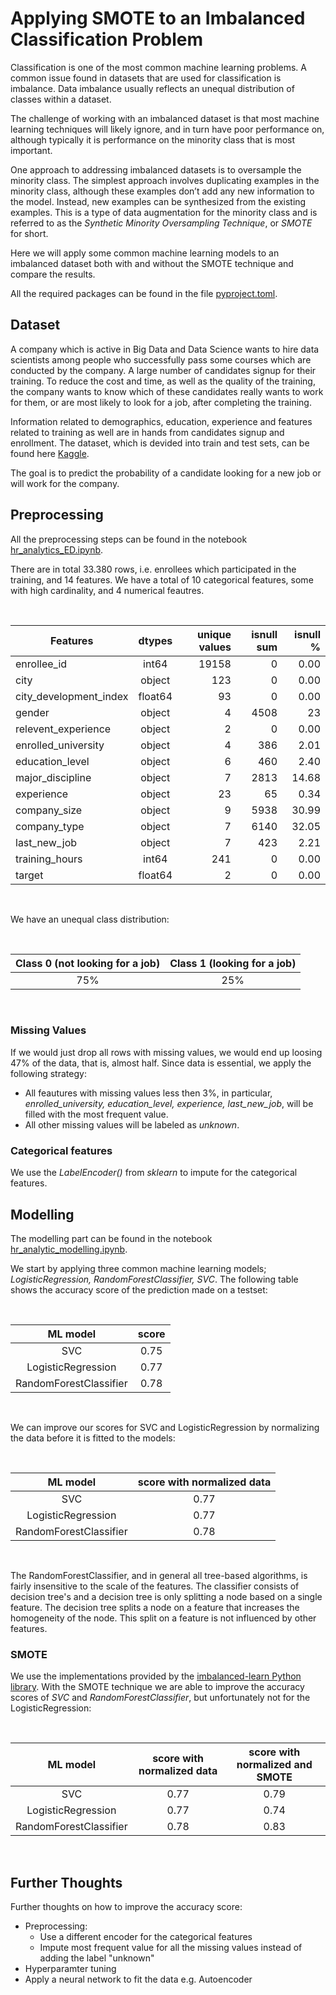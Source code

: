 # Applying SMOTE to an Imbalanced Classification Problem

Classification is one of the most common machine learning problems. A common issue found in datasets that are used for classification is imbalance. Data imbalance usually reflects an unequal distribution of classes within a dataset. 

The challenge of working with an imbalanced dataset is that most machine learning techniques will likely ignore, and in turn have poor performance on, although typically it is performance on the minority class that is most important. 


One approach to addressing imbalanced datasets is to oversample the minority class. The simplest approach involves duplicating examples in the minority class, although these examples don’t add any new information to the model. Instead, new examples can be synthesized from the existing examples. This is a type of data augmentation for the minority class and is referred to as the *Synthetic Minority Oversampling Technique*, or *SMOTE* for short.

Here we will apply some common machine learning models to an imbalanced dataset both with and without the SMOTE technique and compare the results. 

All the required packages can be found in the file [pyproject.toml](https://github.com/elenacramer/HR_Analysis/blob/main/pyproject.toml).

## Dataset

A company which is active in Big Data and Data Science wants to hire data scientists among people who successfully pass some courses which are conducted by the company. A large number of candidates signup for their training. To reduce the cost and time, as well as the quality of the training, the company wants to know which of these candidates really wants to work for them, or are most likely to look for a job, after completing the training. 


Information related to demographics, education, experience and features related to training as well are in hands from candidates signup and enrollment. The dataset, which is devided into train and test sets, can be found here [Kaggle](https://www.kaggle.com/arashnic/hr-analytics-job-change-of-data-scientists?select=aug_train.csv).

The goal is to predict the probability of a candidate looking for a new job or will work for the company. 


## Preprocessing 

All the preprocessing steps can be found in the notebook [hr_analytics_ED.ipynb](https://github.com/elenacramer/HR_Analysis/blob/main/hr_analytics_ED.ipynb). 

There are in total 33.380 rows, i.e. enrollees which participated in the training, and 14 features. We have a total of 10 categorical features, some with high cardinality, and 4 numerical feautres. 

<br />

| Features        | dtypes      | unique values | isnull sum  | isnull % |
| --------------- |:-----------:| -------------:| -----------:|---------:|
|enrollee_id      |	int64	       |19158	|         0	|          0.00|
|city|	object|	123|	0 |	0.00|
|city_development_index	| float64 |	93|	0|	0.00|
|gender	|object|	4	| 4508	|23|.53|
|relevent_experience|	object|	2	|0|	0.00|
|enrolled_university|	object|	4|	386|	2.01|
|education_level|	object|	6	|460	|2.40|
|major_discipline|	object|	7	|2813	|14.68|
|experience|	object|	23|	65	|0.34|
|company_size	|object|	9	|5938	|30.99|
|company_type|	object|	7|	6140	|32.05|
|last_new_job|	object|	7|	423|	2.21|
|training_hours|	int64	|241	|0	|0.00|
|target	|float64	|2	|0	|0.00|

<br />

We have an unequal class distribution:

<br />

| Class 0 (not looking for a job) | Class 1 (looking for a job) |
|:-------------------------------:|:---------------------------:|
| 75%                             | 25%                         | 

<br />


### Missing Values
If we would just drop all rows with missing values, we would end up loosing 47% of the data, that is, almost half. Since data is essential, we apply the following strategy:
- All feautures with missing values less then 3%, in particular, *enrolled_university, education_level, experience, last_new_job*, will be filled with the most frequent value. 
- All other missing values will be labeled as *unknown*. 

### Categorical features
We use the *LabelEncoder()* from *sklearn* to impute for the categorical features.


## Modelling
The modelling part can be found in the notebook [hr_analytic_modelling.ipynb](https://github.com/elenacramer/HR_Analysis/blob/main/hr_analytics_modelling.ipynb). 

We start by applying three common machine learning models; *LogisticRegression, RandomForestClassifier, SVC*. The following table shows the accuracy score of the prediction made on a testset:

<br />

|ML model  |	score | 
|:--------:|:------:|
| SVC|	0.75|	
|LogisticRegression	| 0.77 |
|RandomForestClassifier	| 0.78 | 

<br />

We can improve our scores for SVC and LogisticRegression by normalizing the data before it is fitted to the models:

<br />

|ML model  | score with normalized data| 
|:--------:|:------:|
| SVC|	0.77 |	
|LogisticRegression	| 0.77|
|RandomForestClassifier	| 0.78| 

<br />

The RandomForestClassifier, and in general all tree-based algorithms, is fairly insensitive to the scale of the features. The classifier consists of decision tree's and a decision tree is only splitting a node based on a single feature. The decision tree splits a node on a feature that increases the homogeneity of the node. This split on a feature is not influenced by other features. 

### SMOTE

We use the implementations provided by the [imbalanced-learn Python library](https://github.com/scikit-learn-contrib/imbalanced-learn). With the SMOTE technique we are able to improve the accuracy scores of *SVC* and *RandomForestClassifier*, but unfortunately not for the LogisticRegression:

<br />

|ML model  |		score with normalized data| score with normalized and SMOTE |
|:--------:|:-----------------------:|:-------------------------------:|
| SVC|	0.77 |	0.79 |
|LogisticRegression	| 0.77| 0.74|
|RandomForestClassifier	| 0.78 | 0.83 |

<br />


## Further Thoughts
Further thoughts on how to improve the accuracy score:
- Preprocessing:
  - Use a different encoder for the categorical features
  - Impute most frequent value for all the missing values instead of adding the label "unknown"
- Hyperparamter tuning
- Apply a neural network to fit the data e.g. Autoencoder
